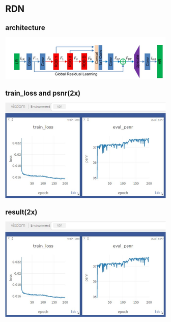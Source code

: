 # RDN
## architecture 
![image](https://github.com/REN-HT/RDN/blob/main/images/net.jpg)   
## train_loss and psnr(2x)   
![image](https://github.com/REN-HT/RDN/blob/main/images/rdn2x_64_64_8_20.jpg)   
## result(2x)  
![image](https://github.com/REN-HT/RDN/blob/main/images/rdn2x_64_64_8_20.jpg)  

